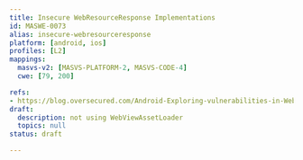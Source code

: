 ```yaml
---
title: Insecure WebResourceResponse Implementations
id: MASWE-0073
alias: insecure-webresourceresponse
platform: [android, ios]
profiles: [L2]
mappings:
  masvs-v2: [MASVS-PLATFORM-2, MASVS-CODE-4]
  cwe: [79, 200]

refs:
- https://blog.oversecured.com/Android-Exploring-vulnerabilities-in-WebResourceResponse/
draft:
  description: not using WebViewAssetLoader
  topics: null
status: draft

---
```


